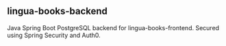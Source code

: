 ## lingua-books-backend
Java Spring Boot PostgreSQL backend for lingua-books-frontend. Secured using Spring Security and Auth0. 
